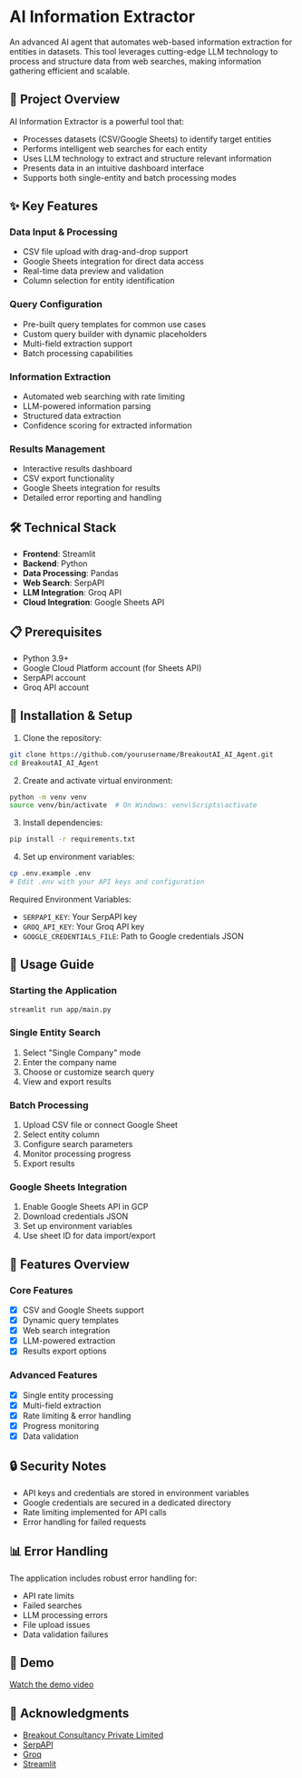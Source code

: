 # AI Information Extractor

An advanced AI agent that automates web-based information extraction for entities in datasets. This tool leverages cutting-edge LLM technology to process and structure data from web searches, making information gathering efficient and scalable.

## 🚀 Project Overview

AI Information Extractor is a powerful tool that:
- Processes datasets (CSV/Google Sheets) to identify target entities
- Performs intelligent web searches for each entity
- Uses LLM technology to extract and structure relevant information
- Presents data in an intuitive dashboard interface
- Supports both single-entity and batch processing modes

## ✨ Key Features

### Data Input & Processing
- CSV file upload with drag-and-drop support
- Google Sheets integration for direct data access
- Real-time data preview and validation
- Column selection for entity identification

### Query Configuration
- Pre-built query templates for common use cases
- Custom query builder with dynamic placeholders
- Multi-field extraction support
- Batch processing capabilities

### Information Extraction
- Automated web searching with rate limiting
- LLM-powered information parsing
- Structured data extraction
- Confidence scoring for extracted information

### Results Management
- Interactive results dashboard
- CSV export functionality
- Google Sheets integration for results
- Detailed error reporting and handling

## 🛠 Technical Stack

- **Frontend**: Streamlit
- **Backend**: Python
- **Data Processing**: Pandas
- **Web Search**: SerpAPI
- **LLM Integration**: Groq API
- **Cloud Integration**: Google Sheets API

## 📋 Prerequisites

- Python 3.9+
- Google Cloud Platform account (for Sheets API)
- SerpAPI account
- Groq API account

## 🔧 Installation & Setup

1. Clone the repository:
```bash
git clone https://github.com/yourusername/BreakoutAI_AI_Agent.git
cd BreakoutAI_AI_Agent
```

2. Create and activate virtual environment:
```bash
python -m venv venv
source venv/bin/activate  # On Windows: venv\Scripts\activate
```

3. Install dependencies:
```bash
pip install -r requirements.txt
```

4. Set up environment variables:
```bash
cp .env.example .env
# Edit .env with your API keys and configuration
```

Required Environment Variables:
- `SERPAPI_KEY`: Your SerpAPI key
- `GROQ_API_KEY`: Your Groq API key
- `GOOGLE_CREDENTIALS_FILE`: Path to Google credentials JSON

## 🚦 Usage Guide

### Starting the Application
```bash
streamlit run app/main.py
```

### Single Entity Search
1. Select "Single Company" mode
2. Enter the company name
3. Choose or customize search query
4. View and export results

### Batch Processing
1. Upload CSV file or connect Google Sheet
2. Select entity column
3. Configure search parameters
4. Monitor processing progress
5. Export results

### Google Sheets Integration
1. Enable Google Sheets API in GCP
2. Download credentials JSON
3. Set up environment variables
4. Use sheet ID for data import/export

## 🎯 Features Overview

### Core Features
- [x] CSV and Google Sheets support
- [x] Dynamic query templates
- [x] Web search integration
- [x] LLM-powered extraction
- [x] Results export options

### Advanced Features
- [x] Single entity processing
- [x] Multi-field extraction
- [x] Rate limiting & error handling
- [x] Progress monitoring
- [x] Data validation

## 🔒 Security Notes

- API keys and credentials are stored in environment variables
- Google credentials are secured in a dedicated directory
- Rate limiting implemented for API calls
- Error handling for failed requests

## 📊 Error Handling

The application includes robust error handling for:
- API rate limits
- Failed searches
- LLM processing errors
- File upload issues
- Data validation failures

## 🎥 Demo

[Watch the demo video](your-loom-video-link-here)

## 🌟 Acknowledgments

- [Breakout Consultancy Private Limited](https://www.breakoutinvesting.in)
- [SerpAPI](https://serpapi.com)
- [Groq](https://www.groq.com)
- [Streamlit](https://streamlit.io)
